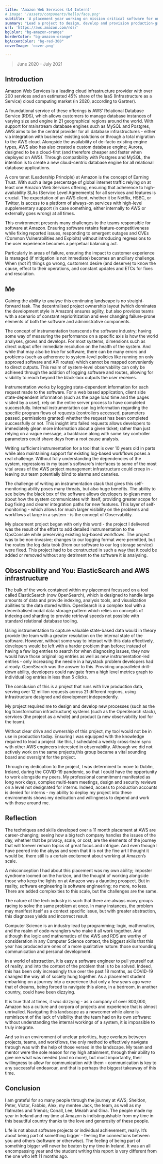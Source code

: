 ```yaml
---
title: 'Amazon Web Services (L4 Intern)'
# image: '/assets/components/hello/face.png'
subtitle: 'A placement year working on mission critical software for one of the biggest tech companies in the world.'
summary: "Lead a project to design, develop and provision production-grade infrastructure for an ElasticSearch-based observability stack - over 3 million daily log entries in over 27 regions. Worked with the best team to implement features and fix bugs in some of RDS' mission critical software."
url: 'https://aws.amazon.com/rds/'
bgColor: "bg-amazon-orange"
borderColor: "bg-amazon-orange"
bgAccentColor: "bg-red-300"
coverImage: 'cover.png'

---
```


>  June 2020 - July 2021

## Introduction

Amazon Web Services is a leading cloud infrastructure provider with over 200 services and an estimated 45% share of the IaaS (Infrastructure as a Service) cloud computing market (in 2020, according to Gartner).

A foundational service of these offerings is AWS’ Relational Database Service (RDS), which allows customers to manage database instances of varying size and engine in 21 geographical regions around the world. With support for mainstream database engines such as MySQL and Postgres, AWS aims to be the central provider for all database infrastructures - either via integration with business’ existing solutions or through a total migration to the AWS cloud. Alongside the availability of de-facto existing engine types, AWS also has also created a custom database engine; Aurora, designed to be a cloud-first (and therefore cheaper and faster when deployed on AWS). Through compatibility with Postgres and MySQL, the intention is to create a new cloud-centric database engine for all relational database applications.

A core tenet (Leadership Principle) at Amazon is the concept of Earning Trust. With such a large percentage of global internet traffic relying on at least one Amazon Web Services offering, ensuring that adherence to high-availability SLAs (Service Level Agreements) for all services and features is crucial. The expectation of an AWS client, whether it be Netflix, HSBC, or Twitter, is access to a platform of always-on services with high-level supplementary support (in case something, either internally to AWS or externally goes wrong) at all times.

This environment presents many challenges to the teams responsible for software at Amazon. Ensuring software retains feature-competitiveness while fixing reported issues, responding to emergent outages and CVEs (Common Vulnerabilities and Exploits) without introducing regressions to the user experience becomes a perpetual balancing act.

Particularly in areas of failure, ensuring the impact to customer experience is managed (if mitigation is not immediate) becomes an ancillary challenge. When (not if) things go wrong, customers desire (and deserve) to know the cause, effect to their operations, and constant updates and ETCs for fixes and resolution.


## Me

Gaining the ability to analyse this continuing landscape is no straight-forward task. The decentralised project ownership layout (which dominates the development style in Amazon) ensures agility, but also provides teams with a scenario of constant reprioritization and ever changing failure-prone elements of both the software and administrative components.

The concept of instrumentation transcends the software industry; having some way of measuring the performance on a specific axis is how the world analyses, grows and develops. For most systems, dimensions such as direct output offer immediate resolution on the health of the system. And while that may also be true for software, there can be many errors and problems (such as adherence to system-level policies like running on only approved software and API routes) which cannot be mapped conveniently to direct outputs. This realm of system-level observability can only be achieved through the addition of logging software and routes, allowing for visibility to reach beyond the black-box outputs the user receives.

Instrumentation works by logging state-dependent information for each request made to the software. For a web based application, client side state-dependent information (such as the page load time and the pages visited by a user), rely on the entire server process to have completed successfully. Internal instrumentation can log information regarding the specific program flows of requests (controllers accessed, parameters passed, permissions granted) whether the request has been completed successfully or not. This insight into failed requests allows developers to immediately glean more information about a given ticket; rather than just relying on a vague message, a backtrace along with some key controller parameters could shave days from a root cause analysis.

Writing sufficient instrumentation for a tool that is over 10 years old in parts while also maintaining support for existing log-based workflows poses a real challenge. Without fully understanding the dependencies of the system, regressions in my team's software's interfaces to some of the most vital areas of the AWS project management infrastructure could creep in - leaving our team potentially blind to alarms and canaries.

The challenge of writing an instrumentation stack that gives this self-monitoring ability poses many threats, but also huge benefits. The ability to see below the black box of the software allows developers to glean more about how the system communicates with itself, providing greater scope for bug fixing and clearer integration paths for new features. This layer of self-monitoring - which allows for much larger visibility on the problems and workflows at large in a system - is the concept of Observability.

My placement project began with only this word - the project I delivered was the result of the effort to add detailed instrumentation to the OpsConsole while preserving existing log-based workflows. The project was to be non-invasive; changes to our logging format were permitted, but the routes the log data took (from our software to our log storage service) were fixed. This project had to be constructed in such a way that it could be added or removed without any detriment to the software it is analysing.

## Observability and You: ElasticSearch and AWS infrastructure

The bulk of the work contained within my placement focussed on a tool called ElasticSearch (now OpenSearch), which is designed to handle large amounts of data and provide indexing, analysis tools, and visualization abilities to the data stored within. OpenSearch is a complex tool with a decentralised nodal data storage pattern which relies on concepts of indexing and sharding to provide retrieval speeds not possible with standard relational database tooling.

Using instrumentation to capture valuable state-based data would in theory provide the team with a greater resolution on the internal state of the software. However, without some way to interact with this data effectively, developers would be left with a harder problem than before; instead of having a few log entries to search for when diagnosing issues, they now would have those original log entries as well as new instrumentation-led entries - only increasing the needle in a haystack problem developers had already. OpenSearch was the answer to this. Providing unparalleled drill-down ability, developers could navigate from a high level metrics graph to individual log entries in less than 5 clicks.

The conclusion of this is a project that runs with live production data, serving over 12 million requests across 21 different regions, using infrastructure designed and development independently.

My project required me to design and develop new processes (such as the log transformation infrastructure) systems (such as the OpenSearch stack), services (the project as a whole) and product (a new observability tool for the team).

Without clear drive and ownership of this project, my tool would not be in use in production today. Ensuring I was equipped with the knowledge required to lead a project like this, I scheduled a weekly cross-team sync with other AWS engineers interested in observability. Although we did not actively work on the same projects,this group became a vital sounding board and oversight for the project.

Through my dedication to the project, I was determined to move to Dublin, Ireland, during the COVID-19 pandemic, so that I could have the opportunity to work alongside my peers. My professional commitment manifested as long work days, complex multi-team meetings, design and security reviews on a level not designated for interns. Indeed, access to production accounts is denied for interns - my ability to deploy my project into these environments shows my dedication and willingness to depend and work with those around me.

## Reflection

The techniques and skills developed over a 11 month placement at AWS are career-changing; seeing how a big tech company handles the issues of the day, whether that be privacy, scale, or cost, are the elements of the journey that will forever remain topics of great focus and intrigue. And even though I have peered into the abyss and seen that it is not the fine art I thought it would be, there still is a certain excitement about working at Amazon’s scale.

A misconception I had about this placement was my own ability; imposter syndrome loomed on the horizon, and the thought of working alongside those who keep the lights on at Amazon was a daunting prospect. But in reality, software engineering is software engineering; no more, no less. There are added complexities to this scale, but the challenges are the same.

The nature of the tech industry is such that there are always many groups racing to solve the same problem at once. In many instances, the problem may manifest itself as a context specific issue, but with greater abstraction, this diagnoses yields and incorrect result.

Computer Science is an industry lead by programming; logic, mathematics, and the realm of code-wranglers who make it all work together. And although the logic and mathematics of the AWS and RDS are worthy of consideration in any Computer Science context, the biggest skills that this year has produced are ones of a more qualitative nature: those surrounding communication and personal development.

In a world of abstraction, it is easy a software engineer to pull yourself out of reality, and into the context of the problem that is to be solved. Indeed, this has been only increasingly true over the past 18 months, as COVID-19 changed the way all of society hung together. As a placement student embarking on a journey into a experience that only a few years ago were that of dreams, being forced to navigate this alone, in a bedroom, in another country, could have been dizzying.

It is true that at times, it *was* dizzying - as a company of over 800,000, Amazon has a culture and corpora of projects and experience that is almost unrivalled. Navigating this landscape as a newcomer while alone is reminiscent of the lack of visibility that the team had on its own software: without understanding the internal workings of a system, it is impossible to truly integrate.

And so in an environment of unclear priorities, huge overlaps between projects, teams, and workflows, the only method to effectively navigate through was with the help of those versed in the landscape. My team and mentor were the sole reason for my high attainment, through their ability to give me what was needed (and no more), but most importantly, their willingness to allow for communication with them - communication is key to any successful endeavour, and that is perhaps the biggest takeaway of this time.

## Conclusion

I am grateful for so many people through the journey at AWS; Sheldon, Peter, Victor, Fabbio, Alex, my mentee Jack, the team, as well as my flatmates and friends; Conall, Lee, Méabh and Gina. The people made my year in Ireland and my time at Amazon is indistinguishable from my time in this beautiful country thanks to the love and generosity of these people.

Life is not about software projects or individual achievement, really. It’s about being part of something bigger - feeling the connections between you and others (software or otherwise). The feeling of being part of something bigger will never be beaten by my time in Ireland. It was an all encompassing year and the student writing this report is very different from the one who left 11 months ago.
